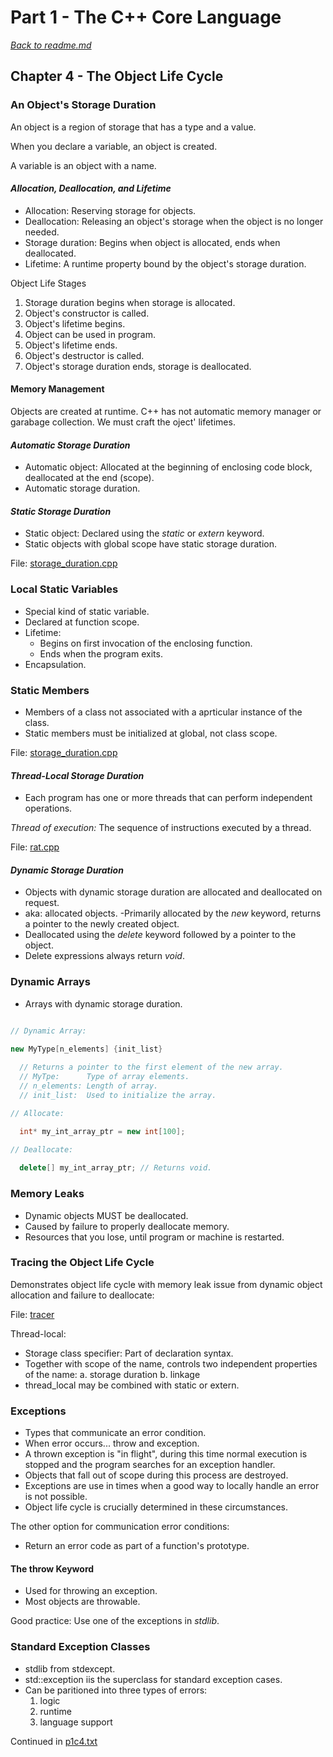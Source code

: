 # Part 1 - The C++ Core Language

[*Back to readme.md*](../readme.md)

## Chapter 4 - The Object Life Cycle

### An Object's Storage Duration

An object is a region of storage that has a type and a value.

When you declare a variable, an object is created.

A variable is an object with a name.

#### *Allocation, Deallocation, and Lifetime*

- Allocation: Reserving storage for objects.
- Deallocation: Releasing an object's storage when the object is no longer needed.
- Storage duration: Begins when object is allocated, ends when deallocated.
- Lifetime: A runtime property bound by the object's storage duration.

Object Life Stages

1. Storage duration begins when storage is allocated.
2. Object's constructor is called.
3. Object's lifetime begins.
4. Object can be used in program.
5. Object's lifetime ends.
6. Object's destructor is called.
7. Object's storage duration ends, storage is deallocated.

#### Memory Management

Objects are created at runtime. C++ has not automatic memory manager or garabage collection. We must craft the oject' lifetimes.

#### *Automatic Storage Duration*

- Automatic object: Allocated at the beginning of enclosing code block, deallocated at the end (scope).
- Automatic storage duration.

#### *Static Storage Duration*

- Static object: Declared using the *static* or *extern* keyword.
- Static objects with global scope have static storage duration.

File: [storage_duration.cpp](./storage_duration.cpp)

### Local Static Variables

- Special kind of static variable.
- Declared at function scope.
- Lifetime:
  - Begins on first invocation of the enclosing function.
  - Ends when the program exits.
- Encapsulation.

### Static Members

- Members of a class not associated with a aprticular instance of the class.
- Static members must be initialized at global, not class scope.

File: [storage_duration.cpp](./storage_duration.cpp)

#### *Thread-Local Storage Duration*

- Each program has one or more threads that can perform independent operations.

*Thread of execution:* The sequence of instructions executed by a thread.

File: [rat.cpp](./rat.cpp)

#### *Dynamic Storage Duration*

- Objects with dynamic storage duration are allocated and deallocated on request.
- aka: allocated objects.
-Primarily allocated by the *new* keyword, returns a pointer to the newly created object.
- Deallocated using the *delete* keyword followed by a pointer to the object.
- Delete expressions always return *void*.

### Dynamic Arrays

- Arrays with dynamic storage duration.

```cpp

// Dynamic Array:

new MyType[n_elements] {init_list}
 
  // Returns a pointer to the first element of the new array.
  // MyTpe:      Type of array elements.
  // n_elements: Length of array.
  // init_list:  Used to initialize the array.

// Allocate:

  int* my_int_array_ptr = new int[100];
  
// Deallocate:

  delete[] my_int_array_ptr; // Returns void.

```

### Memory Leaks

- Dynamic objects MUST be deallocated.
- Caused by failure to properly deallocate memory.
- Resources that you lose, until program or machine is restarted.

### Tracing the Object Life Cycle

Demonstrates object life cycle with memory leak issue from dynamic object allocation and failure to deallocate:

File: [tracer](./tracer.cpp)

Thread-local:

- Storage class specifier: Part of declaration syntax.
- Together with scope of the name, controls two independent properties of the name:
  a. storage duration
  b. linkage
- thread_local may be combined with static or extern.

### Exceptions

- Types that communicate an error condition.
- When error occurs... throw and exception.
- A thrown exception is "in flight", during this time normal execution is stopped and the program searches for an exception handler.
- Objects that fall out of scope during this process are destroyed.
- Exceptions are use in times when a good way to locally handle an error is not possible.
- Object life cycle is crucially determined in these circumstances.

The other option for communication error conditions:

- Return an error code as part of a function's prototype.

#### The throw Keyword

- Used for throwing an exception.
- Most objects are throwable.

Good practice: Use one of the exceptions in *stdlib*.

### Standard Exception Classes

- stdlib from stdexcept.
- std::exception iis the superclass for standard exception cases.
- Can be paritioned into three types of errors:
  1. logic
  2. runtime
  3. language support

Continued in [p1c4.txt](./p1c4.txt)
